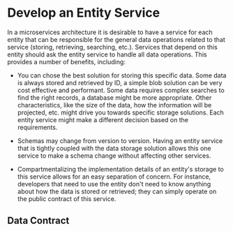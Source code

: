 # Develop an Entity Service

In a microservices architecture it is desirable to have a service for each entity that can be responsible for the general data operations related to that service (storing, retrieving, searching, etc.). Services that depend on this entity should ask the entity service to handle all data operations. This provides a number of benefits, including:

- You can chose the best solution for storing this specific data. Some data is always stored and retrieved by ID, a simple blob solution can be very cost effective and performant. Some data requires complex searches to find the right records, a database might be more appropriate. Other characteristics, like the size of the data, how the information will be projected, etc. might drive you towards specific storage solutions. Each entity service might make a different decision based on the requirements.

- Schemas may change from version to version. Having an entity service that is tightly coupled with the data storage solution allows this one service to make a schema change without affecting other services.

- Compartmentalizing the implementation details of an entity's storage to this service allows for an easy separation of concern. For instance, developers that need to use the entity don't need to know anything about how the data is stored or retrieved; they can simply operate on the public contract of this service.

## Data Contract

